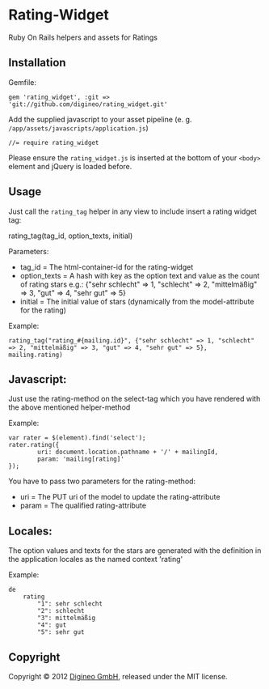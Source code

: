 Rating-Widget
==========

Ruby On Rails helpers and assets for Ratings


Installation
------------

Gemfile:

    gem 'rating_widget', :git => 'git://github.com/digineo/rating_widget.git'

Add the supplied javascript to your asset pipeline (e. g. `/app/assets/javascripts/application.js`)

	//= require rating_widget

Please ensure the `rating_widget.js` is inserted at the bottom of your `<body>` element and jQuery is loaded before.


Usage
-----

Just call the `rating_tag` helper in any view to include insert a rating widget tag:

rating_tag(tag_id, option_texts, initial)
	
Parameters:
*	tag_id = The html-container-id for the rating-widget
*	option_texts = A hash with key as the option text and value as the count of rating stars
			   e.g.: {"sehr schlecht" => 1, "schlecht" => 2, "mittelmäßig" => 3, "gut" => 4, "sehr gut" => 5}
*	initial = The initial value of stars (dynamically from the model-attribute for the rating)
	
Example:
	
	rating_tag("rating_#{mailing.id}", {"sehr schlecht" => 1, "schlecht" => 2, "mittelmäßig" => 3, "gut" => 4, "sehr gut" => 5}, mailing.rating)
	
	
Javascript:
----------

Just use the rating-method on the select-tag which you have rendered with the above mentioned helper-method

Example:

	var rater = $(element).find('select');
	rater.rating({
	        uri: document.location.pathname + '/' + mailingId,
	        param: 'mailing[rating]'
	});

You have to pass two parameters for the rating-method:
*	uri = The PUT uri of the model to update the rating-attribute
* 	param = The qualified rating-attribute    
      

Locales:
--------

The option values and texts for the stars are generated with the definition in the application locales as the named context 'rating'

Example:

	de
  		rating
    		"1": sehr schlecht
		    "2": schlecht
		    "3": mittelmäßig
		    "4": gut
		    "5": sehr gut



Copyright
---------

Copyright © 2012 [Digineo GmbH](http://www.digineo.de/), released under the MIT license.
